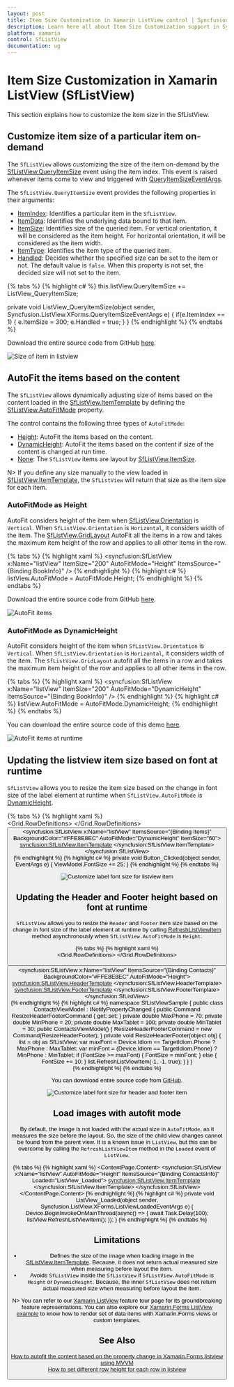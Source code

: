 ```yaml
---
layout: post
title: Item Size Customization in Xamarin ListView control | Syncfusion
description: Learn here all about Item Size Customization support in Syncfusion Xamarin ListView (SfListView) control and more.
platform: xamarin
control: SfListView
documentation: ug
---
```


# Item Size Customization in Xamarin ListView (SfListView)

This section explains how to customize the item size in the SfListView.

## Customize item size of a particular item on-demand

The `SfListView` allows customizing the size of the item on-demand by the [SfListView.QueryItemSize](https://help.syncfusion.com/cr/xamarin/Syncfusion.ListView.XForms.SfListView.html#Syncfusion_ListView_XForms_SfListView_QueryItemSize) event using the item index. This event is raised whenever items come to view and triggered with [QueryItemSizeEventArgs](https://help.syncfusion.com/cr/xamarin/Syncfusion.ListView.XForms.QueryItemSizeEventArgs.html).

The `SfListView.QueryItemSize` event provides the following properties in their arguments:

 * [ItemIndex](https://help.syncfusion.com/cr/xamarin/Syncfusion.ListView.XForms.QueryItemSizeEventArgs.html#Syncfusion_ListView_XForms_QueryItemSizeEventArgs_ItemIndex): Identifies a particular item in the `SfListView`. 
 * [ItemData](https://help.syncfusion.com/cr/xamarin/Syncfusion.ListView.XForms.QueryItemSizeEventArgs.html#Syncfusion_ListView_XForms_QueryItemSizeEventArgs_ItemData): Identifies the underlying data bound to that item.
 * [ItemSize](https://help.syncfusion.com/cr/xamarin/Syncfusion.ListView.XForms.QueryItemSizeEventArgs.html#Syncfusion_ListView_XForms_QueryItemSizeEventArgs_ItemSize): Identifies size of the queried item. For vertical orientation, it will be considered as the item height. For horizontal orientation, it will be considered as the item width.
 * [ItemType](https://help.syncfusion.com/cr/xamarin/Syncfusion.ListView.XForms.QueryItemSizeEventArgs.html#Syncfusion_ListView_XForms_QueryItemSizeEventArgs_ItemType): Identifies the item type of the queried item.
 * [Handled](https://help.syncfusion.com/cr/xamarin/Syncfusion.ListView.XForms.QueryItemSizeEventArgs.html#Syncfusion_ListView_XForms_QueryItemSizeEventArgs_Handled): Decides whether the specified size can be set to the item or not. The default value is `false`. When this property is not set, the decided size will not set to the item.

{% tabs %}
{% highlight c# %}
this.listView.QueryItemSize += ListView_QueryItemSize;

private void ListView_QueryItemSize(object sender, Syncfusion.ListView.XForms.QueryItemSizeEventArgs e)
{
    if(e.ItemIndex == 1)
    {
        e.ItemSize = 300;
        e.Handled = true;
    }
}
{% endhighlight %}
{% endtabs %}

Download the entire source code from GitHub [here](https://github.com/SyncfusionExamples/How-to-set-different-row-height-for-each-row-in-Xamarin.Forms-listview).

![Size of item in listview](SfListView_images/QueryItemSize.jpg)

## AutoFit the items based on the content

The `SfListView` allows dynamically adjusting size of items based on the content loaded in the [SfListView.ItemTemplate](https://help.syncfusion.com/cr/xamarin/Syncfusion.ListView.XForms.SfListView.html#Syncfusion_ListView_XForms_SfListView_ItemTemplate) by defining the [SfListView.AutoFitMode](https://help.syncfusion.com/cr/xamarin/Syncfusion.ListView.XForms.SfListView.html#Syncfusion_ListView_XForms_SfListView_AutoFitMode) property.

The control contains the following three types of `AutoFitMode`:

 * [Height](https://help.syncfusion.com/cr/xamarin/Syncfusion.ListView.XForms.AutoFitMode.html#Syncfusion_ListView_XForms_AutoFitMode_Height): AutoFit the items based on the content.
 * [DynamicHeight](https://help.syncfusion.com/cr/xamarin/Syncfusion.ListView.XForms.AutoFitMode.html#Syncfusion_ListView_XForms_AutoFitMode_DynamicHeight): AutoFit the items based on the content if size of the content is changed at run time.
 * [None](https://help.syncfusion.com/cr/xamarin/Syncfusion.ListView.XForms.AutoFitMode.html#Syncfusion_ListView_XForms_AutoFitMode_None): The `SfListView` items are layout by [SfListView.ItemSize](https://help.syncfusion.com/cr/xamarin/Syncfusion.ListView.XForms.SfListView.html#Syncfusion_ListView_XForms_SfListView_ItemSize).

 N> If you define any size manually to the view loaded in [SfListView.ItemTemplate](https://help.syncfusion.com/cr/xamarin/Syncfusion.ListView.XForms.SfListView.html#Syncfusion_ListView_XForms_SfListView_ItemTemplate), the `SfListView` will return that size as the item size for each item.

### AutoFitMode as Height

AutoFit considers height of the item when [SfListView.Orientation](https://help.syncfusion.com/cr/xamarin/Syncfusion.ListView.XForms.SfListView.html#Syncfusion_ListView_XForms_SfListView_Orientation) is `Vertical`. When `SfListView.Orientation` is `Horizontal`, it considers width of the item. The [SfListView.GridLayout](https://help.syncfusion.com/cr/xamarin/Syncfusion.ListView.XForms.GridLayout.html) AutoFit all the items in a row and takes the maximum item height of the row and applies to all other items in the row.

{% tabs %}
{% highlight xaml %}
<ContentPage xmlns:syncfusion="clr-namespace:Syncfusion.ListView.XForms;assembly=Syncfusion.SfListView.XForms">
  <syncfusion:SfListView x:Name="listView" 
                    ItemSize="200"
                    AutoFitMode="Height"
                    ItemsSource="{Binding BookInfo}" />
</ContentPage>
{% endhighlight %}
{% highlight c# %}
listView.AutoFitMode = AutoFitMode.Height; 
{% endhighlight %}
{% endtabs %}

Download the entire source code from GitHub [here](https://github.com/SyncfusionExamples/Autofit-listviewitem-in-xamarin.forms-listview).

![AutoFit items](SfListView_images/AutoFit.jpg)

### AutoFitMode as DynamicHeight

AutoFit considers height of the item when `SfListView.Orientation` is `Vertical`. When `SfListView.Orientation` is `Horizontal`, it considers width of the item. The `SfListView.GridLayout` autofit all the items in a row and takes the maximum item height of the row and applies to all other items in the row.

{% tabs %}
{% highlight xaml %}
<ContentPage xmlns:syncfusion="clr-namespace:Syncfusion.ListView.XForms;assembly=Syncfusion.SfListView.XForms">
  <syncfusion:SfListView x:Name="listView" 
                    ItemSize="200"
                    AutoFitMode="DynamicHeight"
                    ItemsSource="{Binding BookInfo}" />
</ContentPage>
{% endhighlight %}
{% highlight c# %}
listView.AutoFitMode = AutoFitMode.DynamicHeight; 
{% endhighlight %}
{% endtabs %}

You can download the entire source code of this demo [here](https://github.com/SyncfusionExamples/listview_autofit).

![AutoFit items at runtime](SfListView_images/AutoFit_DynamicHeight.gif)

## Updating the listview item size based on font at runtime

`SfListView` allows you to resize the item size based on the change in font size of the label element at runtime when `SfListView.AutoFitMode` is [DynamicHeight](https://help.syncfusion.com/cr/xamarin/Syncfusion.ListView.XForms.AutoFitMode.html#Syncfusion_ListView_XForms_AutoFitMode_DynamicHeight).

{% tabs %}
{% highlight xaml %}
<ContentPage xmlns:syncfusion="clr-namespace:Syncfusion.ListView.XForms;assembly=Syncfusion.SfListView.XForms">       
 <Grid>
    <Grid.RowDefinitions>
        <RowDefinition Height="50"/>
        <RowDefinition Height="*"/>
    </Grid.RowDefinitions>
    <Button Text="Modify FontSize" Clicked="Button_Clicked"/>
    <syncfusion:SfListView x:Name="listView" 
                ItemsSource="{Binding Items}"
                BackgroundColor="#FFE8E8EC"
                AutoFitMode="DynamicHeight"
                ItemSize="60">
        <syncfusion:SfListView.ItemTemplate>
            <DataTemplate>
                <Grid x:Name="grid" RowSpacing="1">
                    <Label LineBreakMode="NoWrap"
                    TextColor="#474747"
                    FontSize="{Binding BindingContext.FontSize, Source={x:Reference Name=listView}}"
                    Text="{Binding ContactName}">
                    </Label>
                </Grid>
            </DataTemplate>
        </syncfusion:SfListView.ItemTemplate>
    </syncfusion:SfListView>                
</ContentPage>
{% endhighlight %}
{% highlight c# %}
private void Button_Clicked(object sender, EventArgs e)
{
    ViewModel.FontSize += 25;
}
{% endhighlight %}
{% endtabs %}

![Customize label font size for listview item](SfListView_images/SfListView-FontSizeChanged.jpg)

## Updating the Header and Footer height based on font at runtime

`SfListView` allows you to resize the `Header` and `Footer` item size based on the change in font size of the label element at runtime by calling [RefreshListViewItem](https://help.syncfusion.com/cr/xamarin/Syncfusion.ListView.XForms.SfListView.html#Syncfusion_ListView_XForms_SfListView_RefreshListViewItem_System_Int32_System_Int32_System_Boolean_) method asynchronously when `SfListView.AutoFitMode` is `Height`.

{% tabs %}
{% highlight xaml %}
<ContentPage xmlns:syncfusion="clr-namespace:Syncfusion.ListView.XForms;assembly=Syncfusion.SfListView.XForms">       
 <Grid>
    <Grid.RowDefinitions>
        <RowDefinition Height="50"/>
        <RowDefinition Height="*"/>
    </Grid.RowDefinitions>
    <Button Text="Change FontSize" Command="{Binding ResizeHeaderFooterCommand}" CommandParameter="{x:Reference listView}"/>
    <syncfusion:SfListView x:Name="listView" 
                ItemsSource="{Binding Contacts}"
                BackgroundColor="#FFE8E8EC"
                AutoFitMode="Height">
                <syncfusion:SfListView.HeaderTemplate>
                    <DataTemplate>
                        <ViewCell>
                            <Grid>
                                <Label Text="Contact Details"
                                       FontSize="{Binding BindingContext.FontSize, Source={x:Reference listView}}"/>
                            </Grid>
                        </ViewCell>
                    </DataTemplate>
                </syncfusion:SfListView.HeaderTemplate>
                <syncfusion:SfListView.FooterTemplate>
                    <DataTemplate>
                        <ViewCell>
                            <Grid >
                                <Label Text="Contacts Count" FontSize="{Binding BindingContext.FontSize, Source={x:Reference listView}}"/>
                                <Label Text="{Binding Contacts.Count}" FontSize="{Binding BindingContext.FontSize, Source={x:Reference listView}}"/>
                            </Grid>
                        </ViewCell>
                    </DataTemplate>
                </syncfusion:SfListView.FooterTemplate>
    </syncfusion:SfListView>                
</ContentPage>
{% endhighlight %}
{% highlight c# %}
namespace SfListViewSample
{
    public class ContactsViewModel : INotifyPropertyChanged
    {
        public Command ResizeHeaderFooterCommand { get; set; }
        private double MaxPhone = 70;
        private double MinPhone = 20;
        private double MaxTablet = 100;
        private double MinTablet = 30;
        public ContactsViewModel()
        {
           ResizeHeaderFooterCommand = new Command(ResizeHeaderFooter);
        }
        private void ResizeHeaderFooter(object obj)
        {
            list = obj as SfListView;
            var maxFont = Device.Idiom == TargetIdiom.Phone ? MaxPhone : MaxTablet;
            var minFont = (Device.Idiom == TargetIdiom.Phone) ? MinPhone : MinTablet;
            if (FontSize >= maxFont)
            {
                FontSize = minFont;
            }
            else
            {
                FontSize += 10;
            }
            list.RefreshListViewItem(-1, -1, true);
        }
    }
}       
{% endhighlight %}
{% endtabs %}

You can download entire source code from [GitHub](https://github.com/SyncfusionExamples/How-to-update-header-and-footer-height-based-on-font-size-at-runtime).

![Customize label font size for header and footer item](SfListView_images/SfListView_HeaderFooterFontSizeChange.png)

## Load images with autofit mode

By default, the image is not loaded with the actual size in `AutoFitMode`, as it measures the size before the layout. So, the size of the child view changes cannot be found from the parent view. It is a known issue in `ListView`, but this can be overcome by calling the `RefreshListViewItem` method in the `Loaded` event of `ListView`.

{% tabs %}
{% highlight xaml %}
<ContentPage xmlns:syncfusion="clr-namespace:Syncfusion.ListView.XForms;assembly=Syncfusion.SfListView.XForms">
    <ContentPage.Content>
        <Grid>
            <syncfusion:SfListView x:Name="listView" 
                                   AutoFitMode="Height"
                                   ItemsSource="{Binding ContactsInfo}"
                                   Loaded="ListView_Loaded">
                <syncfusion:SfListView.ItemTemplate>
                    <DataTemplate>
                        <StackLayout>
                            <StackLayout>
                                <Label Text="{Binding ContactName}" />
                                <Label Text="{Binding ContactNumber}"  />
                            </StackLayout>
                            <Image Source="{Binding ContactImage}"  />
                        </StackLayout>
                    </DataTemplate>
                </syncfusion:SfListView.ItemTemplate>
            </syncfusion:SfListView>
        </Grid>
    </ContentPage.Content>
</ContentPage>
{% endhighlight %}
{% highlight c# %}
private void ListView_Loaded(object sender, Syncfusion.ListView.XForms.ListViewLoadedEventArgs e)
{
    Device.BeginInvokeOnMainThread(async() =>
    {
        await Task.Delay(100);
        listView.RefreshListViewItem();
    });
}
{% endhighlight %}
{% endtabs %}

## Limitations

 * Defines the size of the image when loading image in the [SfListView.ItemTemplate](https://help.syncfusion.com/cr/xamarin/Syncfusion.ListView.XForms.SfListView.html#Syncfusion_ListView_XForms_SfListView_ItemTemplate). Because, it does not return actual measured size when measuring before layout the item.
 * Avoids `SfListView` inside the `SfListView` if `SfListView.AutoFitMode` is `Height` or `DynamicHeight`. Because, the inner `SfListView` does not return actual measured size when measuring before layout the item.
 
 N> You can refer to our [Xamarin ListView](https://www.syncfusion.com/xamarin-ui-controls/xamarin-listview) feature tour page for its groundbreaking feature representations. You can also explore our [Xamarin.Forms ListView example](https://github.com/SyncfusionExamples/ListView-GettingStarted-in-Xamarin-Forms) to know how to render set of data items with Xamarin.Forms views or custom templates.

## See Also

[How to autofit the content based on the property change in Xamarin.Forms listview using MVVM](https://www.syncfusion.com/kb/9856/)                                                                                            
[How to set different row height for each row in listview](https://www.syncfusion.com/kb/9478/)                                                                                                                                                                    
